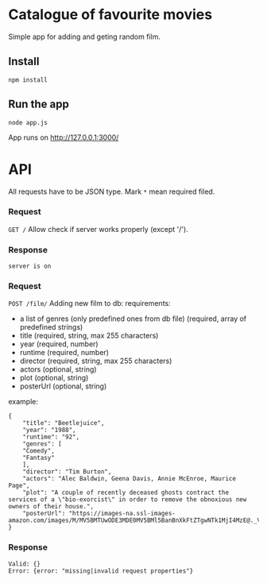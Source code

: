 # Catalogue of favourite movies

Simple app for adding and geting random film.

## Install
    npm install
## Run the app
    node app.js

App runs on http://127.0.0.1:3000/
# API
All requests have to be JSON type.
Mark `*` mean required filed.
### Request

`GET /`
    Allow check if server works properly (except '/').
### Response
    server is on

### Request

`POST /film/`
    Adding new film to db:
    requirements:
    
- a list of genres (only predefined ones from db file) (required, array of predefined strings)
- title (required, string, max 255 characters)
- year (required, number)
- runtime (required, number)
- director (required, string, max 255 characters)
- actors (optional, string)
- plot (optional, string)
- posterUrl (optional, string)

example: 

    {
        "title": "Beetlejuice",
        "year": "1988",
        "runtime": "92",
        "genres": [
        "Comedy",
        "Fantasy"
        ],
        "director": "Tim Burton",
        "actors": "Alec Baldwin, Geena Davis, Annie McEnroe, Maurice Page",
        "plot": "A couple of recently deceased ghosts contract the services of a \"bio-exorcist\" in order to remove the obnoxious new owners of their house.",
        "posterUrl": "https://images-na.ssl-images-amazon.com/images/M/MV5BMTUwODE3MDE0MV5BMl5BanBnXkFtZTgwNTk1MjI4MzE@._V1_SX300.jpg"
    }
### Response
    Valid: {}
    Error: {error: "missing|invalid request properties"}
